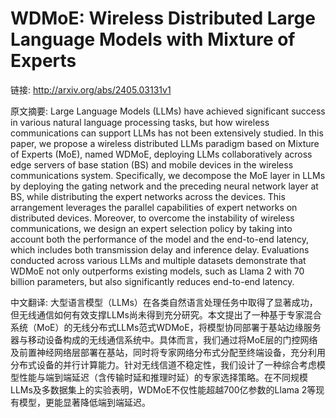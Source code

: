 # WDMoE: Wireless Distributed Large Language Models with Mixture of Experts

链接: http://arxiv.org/abs/2405.03131v1

原文摘要:
Large Language Models (LLMs) have achieved significant success in various
natural language processing tasks, but how wireless communications can support
LLMs has not been extensively studied. In this paper, we propose a wireless
distributed LLMs paradigm based on Mixture of Experts (MoE), named WDMoE,
deploying LLMs collaboratively across edge servers of base station (BS) and
mobile devices in the wireless communications system. Specifically, we
decompose the MoE layer in LLMs by deploying the gating network and the
preceding neural network layer at BS, while distributing the expert networks
across the devices. This arrangement leverages the parallel capabilities of
expert networks on distributed devices. Moreover, to overcome the instability
of wireless communications, we design an expert selection policy by taking into
account both the performance of the model and the end-to-end latency, which
includes both transmission delay and inference delay. Evaluations conducted
across various LLMs and multiple datasets demonstrate that WDMoE not only
outperforms existing models, such as Llama 2 with 70 billion parameters, but
also significantly reduces end-to-end latency.

中文翻译:
大型语言模型（LLMs）在各类自然语言处理任务中取得了显著成功，但无线通信如何有效支撑LLMs尚未得到充分研究。本文提出了一种基于专家混合系统（MoE）的无线分布式LLMs范式WDMoE，将模型协同部署于基站边缘服务器与移动设备构成的无线通信系统中。具体而言，我们通过将MoE层的门控网络及前置神经网络层部署在基站，同时将专家网络分布式分配至终端设备，充分利用分布式设备的并行计算能力。针对无线信道不稳定性，我们设计了一种综合考虑模型性能与端到端延迟（含传输时延和推理时延）的专家选择策略。在不同规模LLMs及多数据集上的实验表明，WDMoE不仅性能超越700亿参数的Llama 2等现有模型，更能显著降低端到端延迟。
